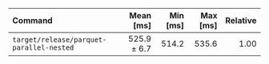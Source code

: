 | Command | Mean [ms] | Min [ms] | Max [ms] | Relative |
|:---|---:|---:|---:|---:|
| `target/release/parquet-parallel-nested` | 525.9 ± 6.7 | 514.2 | 535.6 | 1.00 |
